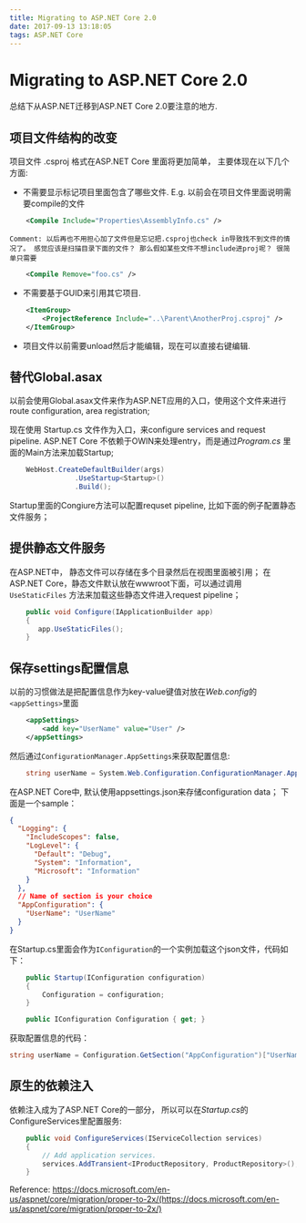 ```yaml
---
title: Migrating to ASP.NET Core 2.0
date: 2017-09-13 13:18:05
tags: ASP.NET Core
---
```



# Migrating to ASP.NET Core 2.0

总结下从ASP.NET迁移到ASP.NET Core 2.0要注意的地方.

## 项目文件结构的改变 
项目文件 .csproj 格式在ASP.NET Core 里面将更加简单， 主要体现在以下几个方面:
* 不需要显示标记项目里面包含了哪些文件.
E.g. 以前会在项目文件里面说明需要compile的文件
```xml
    <Compile Include="Properties\AssemblyInfo.cs" />
```
    Comment: 以后再也不用担心加了文件但是忘记把.csproj也check in导致找不到文件的情况了。 感觉应该是扫描目录下面的文件？ 那么假如某些文件不想include进proj呢？ 很简单只需要 
```xml
    <Compile Remove="foo.cs" /> 
```

* 不需要基于GUID来引用其它项目.
```xml
    <ItemGroup>
        <ProjectReference Include="..\Parent\AnotherProj.csproj" />
    </ItemGroup>
```

* 项目文件以前需要unload然后才能编辑，现在可以直接右键编辑.

## 替代Global.asax 
以前会使用Global.asax文件来作为ASP.NET应用的入口，使用这个文件来进行 route configuration, area registration;

现在使用 Startup.cs 文件作为入口，来configure services and request pipeline.
ASP.NET Core 不依赖于OWIN来处理entry，而是通过*Program.cs* 里面的Main方法来加载Startup;
```cs
    WebHost.CreateDefaultBuilder(args)
                .UseStartup<Startup>()
                .Build();
```

Startup里面的Congiure方法可以配置requset pipeline, 比如下面的例子配置静态文件服务；

## 提供静态文件服务
在ASP.NET中， 静态文件可以存储在多个目录然后在视图里面被引用；
在ASP.NET Core，静态文件默认放在wwwroot下面，可以通过调用 `UseStaticFiles` 方法来加载这些静态文件进入request pipeline；

```cs
    public void Configure(IApplicationBuilder app)
    {
       app.UseStaticFiles();
    }
```

## 保存settings配置信息
以前的习惯做法是把配置信息作为key-value键值对放在*Web.config*的`<appSettings>`里面
```xml
    <appSettings>
        <add key="UserName" value="User" />
    </appSettings>
```
然后通过`ConfigurationManager.AppSettings`来获取配置信息:
```cs
    string userName = System.Web.Configuration.ConfigurationManager.AppSettings["UserName"];
```

在ASP.NET Core中, 默认使用appsettings.json来存储configuration data； 下面是一个sample：
```json
{
  "Logging": {
    "IncludeScopes": false,
    "LogLevel": {
      "Default": "Debug",
      "System": "Information",
      "Microsoft": "Information"
    }
  },
  // Name of section is your choice
  "AppConfiguration": {
    "UserName": "UserName"
  }
}
```
在Startup.cs里面会作为`IConfiguration`的一个实例加载这个json文件，代码如下：
```cs
    public Startup(IConfiguration configuration)
    {
        Configuration = configuration;
    }

    public IConfiguration Configuration { get; }
```
获取配置信息的代码：
```cs
string userName = Configuration.GetSection("AppConfiguration")["UserName"];
```

## 原生的依赖注入
依赖注入成为了ASP.NET Core的一部分， 所以可以在*Startup.cs*的ConfigureServices里配置服务:
```cs
    public void ConfigureServices(IServiceCollection services)
    {
        // Add application services.
        services.AddTransient<IProductRepository, ProductRepository>();
    }
```

Reference:
https://docs.microsoft.com/en-us/aspnet/core/migration/proper-to-2x/(https://docs.microsoft.com/en-us/aspnet/core/migration/proper-to-2x/)
